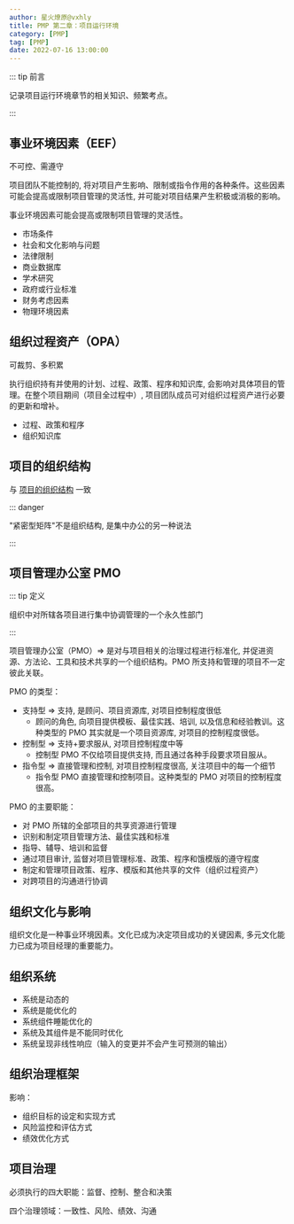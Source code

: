 ```yaml
---
author: 星火燎原@vxhly
title: PMP 第二章：项目运行环境
category: [PMP]
tag: [PMP]
date: 2022-07-16 13:00:00
---
```


::: tip 前言

记录项目运行环境章节的相关知识、频繁考点。

:::

<!-- more -->

## 事业环境因素（EEF）

不可控、需遵守

项目团队不能控制的, 将对项目产生影响、限制或指令作用的各种条件。这些因素可能会提高或限制项目管理的灵活性, 并可能对项目结果产生积极或消极的影响。

事业环境因素可能会提高或限制项目管理的灵活性。

- 市场条件
- 社会和文化影响与问题
- 法律限制
- 商业数据库
- 学术研究
- 政府或行业标准
- 财务考虑因素
- 物理环境因素

## 组织过程资产（OPA）

可裁剪、多积累

执行组织持有并使用的计划、过程、政策、程序和知识库, 会影响对具体项目的管理。在整个项目期间（项目全过程中）, 项目团队成员可对组织过程资产进行必要的更新和增补。

- 过程、政策和程序
- 组织知识库

## 项目的组织结构

与 [项目的组织结构](/views/soft-test/project-management.html#项目的组织结构) 一致

::: danger

"紧密型矩阵"不是组织结构, 是集中办公的另一种说法

:::

## 项目管理办公室 PMO

::: tip 定义

组织中对所辖各项目进行集中协调管理的一个永久性部门

:::

项目管理办公室（PMO）=> 是对与项目相关的治理过程进行标准化, 并促进资源、方法论、工具和技术共享的一个组织结构。PMO 所支持和管理的项目不一定彼此关联。

PMO 的类型：

- 支持型 => 支持, 是顾问、项目资源库, 对项目控制程度很低
  - 顾问的角色, 向项目提供模板、最佳实践、培训, 以及信息和经验教训。这种类型的 PMO 其实就是一个项目资源库, 对项目的控制程度很低。
- 控制型 => 支持+要求服从, 对项目控制程度中等
  - 控制型 PMO 不仅给项目提供支持, 而且通过各种手段要求项目服从。
- 指令型 => 直接管理和控制, 对项目控制程度很高, 关注项目中的每一个细节
  - 指令型 PMO 直接管理和控制项目。这种类型的 PMO 对项目的控制程度很高。

PMO 的主要职能：

- 对 PMO 所辖的全部项目的共享资源进行管理
- 识别和制定项目管理方法、最佳实践和标准
- 指导、辅导、培训和监督
- 通过项目审计, 监督对项目管理标准、政策、程序和饿模版的遵守程度
- 制定和管理项目政策、程序、模版和其他共享的文件（组织过程资产）
- 对跨项目的沟通进行协调

## 组织文化与影响

组织文化是一种事业环境因素。文化已成为决定项目成功的关键因素, 多元文化能力已成为项目经理的重要能力。

## 组织系统

- 系统是动态的
- 系统是能优化的
- 系统组件睡能优化的
- 系统及其组件是不能同时优化
- 系统呈现非线性响应（输入的变更并不会产生可预测的输出）

## 组织治理框架

影响：

- 组织目标的设定和实现方式
- 风险监控和评估方式
- 绩效优化方式

## 项目治理

必须执行的四大职能：监督、控制、整合和决策

四个治理领域：一致性、风险、绩效、沟通
